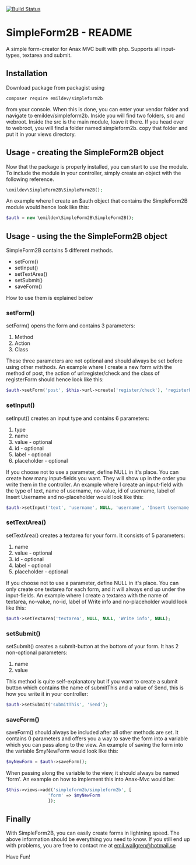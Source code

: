 [![Build Status](https://travis-ci.org/emilwallgren/SimpleForm2B.svg?branch=master)](https://travis-ci.org/emilwallgren/SimpleForm2B)

SimpleForm2B - README
=====================
A simple form-creator for Anax MVC built with php. Supports all input-types, textarea and submit.

Installation
------------
Download package from packagist using 

```composer require emildev/simpleform2b```

from your console. When this is done, you can enter your vendor folder and navigate to emildev/simpleform2b. 
Inside you will find two folders, src and webroot. Inside the src is the main module, leave it there.
If you head over to webroot, you will find a folder named simpleform2b. copy that folder and put it in your views directory.

Usage - creating the SimpleForm2B object
-----
Now that the package is properly installed, you can start to use the module. To include the module in your controller, simply
create an object with the following reference.

```php
\emildev\SimpleForm2B\SimpleForm2B();
```

An example where I create an $auth object that contains the SimpleForm2B module would hence look like this:

```php
$auth = new \emildev\SimpleForm2B\SimpleForm2B();
```

Usage - using the the SimpleForm2B object
-----------------------------------------
SimpleForm2B contains 5 different methods.
* setForm()
* setInput()
* setTextArea()
* setSubmit()
* saveForm()

How to use them is explained below

### setForm()
setForm() opens the form and contains 3 parameters:

1. Method
2. Action
3. Class

These three parameters are not optional and should always be set before using other methods.
An example where I create a new form with the method of post, the action of url:register/check and the class of registerForm should hence look like this:
```php 
$auth->setForm('post', $this->url->create('register/check'), 'registerForm');
```

### setInput()
setInput() creates an input type and contains 6 parameters:

1. type
2. name
3. value - optional
4. id - optional
5. label - optional
6. placeholder - optional

If you choose not to use a parameter, define NULL in it's place. You can create how many input-fields you want. They will show up in the order you write them in the controller.
An example where I create an input-field with the type of text, name of username, no-value, id of username, label of Insert Username and no-placeholder would look like this:
```php
$auth->setInput('text', 'username', NULL, 'username', 'Insert Username', NULL);
```
### setTextArea()
setTextArea() creates a textarea for your form. It consists of 5 parameters:

1. name
2. value - optional
3. id - optional
4. label - optional
5. placeholder - optional

If you choose not to use a parameter, define NULL in it's place. You can only create one textarea for each form, and it will always end up under the input-fields. An example where I create a textarea with the name of textarea, no-value, no-id, label of Write info and no-placeholder would look like this:

```php
$auth->setTextArea('textarea', NULL, NULL, 'Write info', NULL);
```

### setSubmit()
setSubmit() creates a submit-button at the bottom of your form. It has 2 non-optional parameters:

1. name
2. value

This method is quite self-explanatory but if you want to create a submit button which contains the name of submitThis and a value of Send, this is how you write it in your controller:

```php
$auth->setSubmit('submitThis', 'Send');
```

### saveForm()
saveForm() should always be included after all other methods are set. It contains 0 parameters and offers you a way to save the form into a variable which you can pass along to the view. An example of saving the form into the variable $myNewForm would look like this:

```php
$myNewForm = $auth->saveForm();
```

When passing along the variable to the view, it should always be named 'form'. An example on how to implement this into Anax-Mvc would be:

```php
$this->views->add('simpleform2b/simpleform2b', [
				'form' => $myNewForm
				]);
```

Finally
-------
With SimpleForm2B, you can easily create forms in lightning speed. The above information should be everything you need to know. If you still end up with problems, you are free to contact me at emil.wallgren@hotmail.se

Have Fun!
